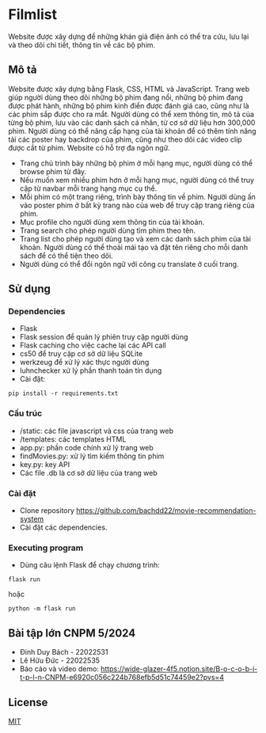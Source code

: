# Filmlist

Website được xây dựng để những khán giả điện ảnh có thể tra cứu, lưu lại và theo dõi chi tiết, thông tin về các bộ phim.

## Mô tả

Website được xây dựng bằng Flask, CSS, HTML và JavaScript. Trang web giúp người dùng theo dõi những bộ phim đang nổi, những bộ phim đang được phát hành, những bộ phim kinh điển được đánh giá cao, cũng như là các phim sắp được cho ra mắt. Người dùng có thể xem thông tin, mô tả của từng bộ phim, lưu vào các danh sách cá nhân, từ cơ sở dữ liệu hơn 300,000 phim. Người dùng có thể nâng cấp hạng của tài khoản để có thêm tính năng tải các poster hay backdrop của phim, cũng như theo dõi các video clip được cắt từ phim. Website có hỗ trợ đa ngôn ngữ. 
* Trang chủ trình bày những bộ phim ở mỗi hạng mục, người dùng có thể browse phim từ đây.
* Nếu muốn xem nhiều phim hơn ở mỗi hạng mục, người dùng có thể truy cập từ navbar mỗi trang hạng mục cụ thể.
* Mỗi phim có một trang riêng, trình bày thông tin về phim. Người dùng ấn vào poster phim ở bất kỳ trang nào của web để truy cập trang riêng của phim.
* Mục profile cho người dùng xem thông tin của tài khoản.
* Trang search cho phép người dùng tìm phim theo tên.
* Trang list cho phép người dùng tạo và xem các danh sách phim của tài khoản. Người dùng có thể thoải mái tạo và đặt tên riêng cho mỗi danh sách để có thể tiện theo dõi.
* Người dùng có thể đổi ngôn ngữ với công cụ translate ở cuối trang.

## Sử dụng

### Dependencies

* Flask  
* Flask session để quản lý phiên truy cập người dùng
* Flask caching cho việc cache lại các API call
* cs50 để truy cập cơ sở dữ liệu SQLite
* werkzeug để xử lý xác thực người dùng
* luhnchecker xử lý phần thanh toán tín dụng
* Cài đặt:
```
pip install -r requirements.txt
```
### Cấu trúc
* /static: các file javascript và css của trang web
* /templates: các templates HTML
* app.py: phần code chính xử lý trang web
* findMovies.py: xử lý tìm kiếm thông tin phim
* key.py: key API
* Các file .db là cơ sở dữ liệu của trang web

### Cài đặt

* Clone repository https://github.com/bachdd22/movie-recommendation-system
* Cài đặt các dependencies.

### Executing program

* Dùng câu lệnh Flask để chạy chương trình:
```
flask run
```
hoặc
```
python -m flask run
```


## Bài tập lớn CNPM 5/2024


* Đinh Duy Bách - 22022531
* Lê Hữu Đức - 22022535
* Báo cáo và video demo: https://wide-glazer-4f5.notion.site/B-o-c-o-b-i-t-p-l-n-CNPM-e6920c056c224b768efb5d51c74459e2?pvs=4
  


## License

[MIT](LICENSE)
